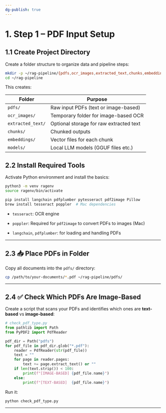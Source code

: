 ```yaml
---
dg-publish: true
---
```

# 1. Step 1 – PDF Input Setup


## 1.1 Create Project Directory

Create a folder structure to organize data and pipeline steps:

```bash
mkdir -p ~/rag-pipeline/{pdfs,ocr_images,extracted_text,chunks,embeddings,models}
cd ~/rag-pipeline
```

This creates:

| Folder            | Purpose                                 |
| ----------------- | --------------------------------------- |
| `pdfs/`           | Raw input PDFs (text or image-based)    |
| `ocr_images/`     | Temporary folder for image-based OCR    |
| `extracted_text/` | Optional storage for raw extracted text |
| `chunks/`         | Chunked outputs                         |
| `embeddings/`     | Vector files for each chunk             |
| `models/`         | Local LLM models (GGUF files etc.)      |

 
 
## 2.2  Install Required Tools

Activate Python environment and install the basics:

```bash
python3 -m venv ragenv
source ragenv/bin/activate

pip install langchain pdfplumber pytesseract pdf2image Pillow
brew install tesseract poppler  # Mac dependencies
```

- `tesseract`: OCR engine
    
- `poppler`: Required for `pdf2image` to convert PDFs to images (Mac)
    
- `langchain`, `pdfplumber`: for loading and handling PDFs
    

---


## 2.3 📥 Place PDFs in Folder

Copy all documents into the `pdfs/` directory:

```bash
cp /path/to/your-documents/*.pdf ~/rag-pipeline/pdfs/
```

---
## 2.4 ✅ Check Which PDFs Are Image-Based

Create a script that scans your PDFs and identifies which ones are **text-based** vs **image-based**:

```python
# check_pdf_type.py
from pathlib import Path
from PyPDF2 import PdfReader

pdf_dir = Path("pdfs")
for pdf_file in pdf_dir.glob("*.pdf"):
    reader = PdfReader(str(pdf_file))
    text = ""
    for page in reader.pages:
        text += page.extract_text() or ""
    if len(text.strip()) < 100:
        print(f"[IMAGE-BASED] {pdf_file.name}")
    else:
        print(f"[TEXT-BASED]  {pdf_file.name}")
```

Run it:

```bash
python check_pdf_type.py
```

---


